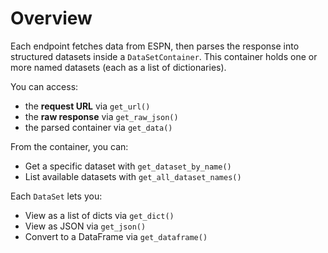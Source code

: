 # Overview

Each endpoint fetches data from ESPN, then parses the response into structured datasets inside a `DataSetContainer`. This container holds one or more named datasets (each as a list of dictionaries).

You can access:
- the **request URL** via `get_url()`
- the **raw response** via `get_raw_json()`
- the parsed container via `get_data()`

From the container, you can:
- Get a specific dataset with `get_dataset_by_name()`
- List available datasets with `get_all_dataset_names()`

Each `DataSet` lets you:
- View as a list of dicts via `get_dict()`
- View as JSON via `get_json()`
- Convert to a DataFrame via `get_dataframe()`


